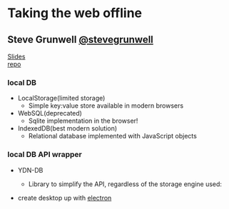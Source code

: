 # Taking the web offline
## Steve Grunwell [@stevegrunwell](https://twitter.com/stevegrunwell) 

[Slides](http://stevegrunwell.github.io/taking-the-web-offline/)  
[repo](https://github.com/stevegrunwell/taking-the-web-offline)

### local DB
- LocalStorage(limited storage)
	- Simple key:value store available in modern browsers
- WebSQL(deprecated)
	- Sqlite implementation in the browser!
- IndexedDB(best modern solution)
	- Relational database implemented with JavaScript objects

### local DB API wrapper
- YDN-DB
	- Library to simplify the API, regardless of the storage engine used:

- create desktop up with [electron](http://electron.atom.io/)